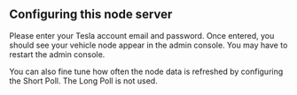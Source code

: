 ## Configuring this node server

Please enter your Tesla account email and password. Once entered,
you should see your vehicle node appear in the admin console. You
may have to restart the admin console. 

You can also fine tune how often the node data is refreshed by 
configuring the Short Poll. The Long Poll is not used.
